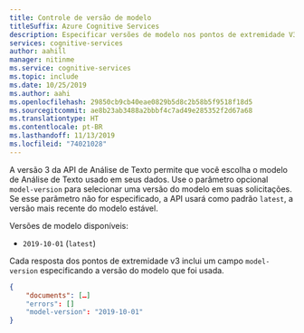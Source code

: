 ```yaml
---
title: Controle de versão de modelo
titleSuffix: Azure Cognitive Services
description: Especificar versões de modelo nos pontos de extremidade V3
services: cognitive-services
author: aahill
manager: nitinme
ms.service: cognitive-services
ms.topic: include
ms.date: 10/25/2019
ms.author: aahi
ms.openlocfilehash: 29850cb9cb40eae0829b5d8c2b58b5f9518f18d5
ms.sourcegitcommit: ae8b23ab3488a2bbbf4c7ad49e285352f2d67a68
ms.translationtype: HT
ms.contentlocale: pt-BR
ms.lasthandoff: 11/13/2019
ms.locfileid: "74021028"
---
```

A versão 3 da API de Análise de Texto permite que você escolha o modelo de Análise de Texto usado em seus dados. Use o parâmetro opcional `model-version` para selecionar uma versão do modelo em suas solicitações. Se esse parâmetro não for especificado, a API usará como padrão `latest`, a versão mais recente do modelo estável.

Versões de modelo disponíveis:
* `2019-10-01` (`latest`)

Cada resposta dos pontos de extremidade v3 inclui um campo `model-version` especificando a versão do modelo que foi usada.

```json
{
    "documents": […]
    "errors": []
    "model-version": "2019-10-01"
}
```
